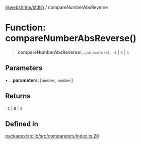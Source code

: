 [@webshrine/stdlib](../globals.md) / compareNumberAbsReverse

# Function: compareNumberAbsReverse()

> **compareNumberAbsReverse**(...`parameters`): `-1` \| `0` \| `1`

## Parameters

• ...**parameters**: [`number`, `number`]

## Returns

`-1` \| `0` \| `1`

## Defined in

[packages/stdlib/src/comparators/index.ts:20](https://github.com/webshrine/webshrine/blob/8cedc3f2efca3108f17475a5ce8404715d0d24a5/packages/stdlib/src/comparators/index.ts#L20)
